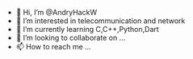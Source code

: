 - 👋 Hi, I’m @AndryHackW
- 👀 I’m interested in telecommunication and network
- 🌱 I’m currently learning C,C++,Python,Dart
- 💞️ I’m looking to collaborate on ...
- 📫 How to reach me ...

<!---
AndryHackW/AndryHackW is a ✨ special ✨ repository because its `README.md` (this file) appears on your GitHub profile.
You can click the Preview link to take a look at your changes.
--->

